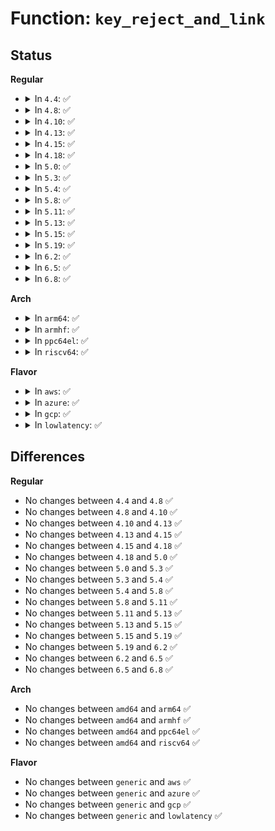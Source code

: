 # Function: <code>key_reject_and_link</code>

## Status
<b>Regular</b>
<ul>
<li>
<details>
<summary>In <code>4.4</code>: ✅</summary>

```c
int key_reject_and_link(struct key *key, unsigned int timeout, unsigned int error, struct key *keyring, struct key *authkey);
```

**Collision:** Unique Global

**Inline:** No

**Transformation:** False

**Instances:**

```
In security/keys/key.c (ffffffff8132f7c0)
Location: security/keys/key.c:532
Inline: False
Direct callers:
  - security/keys/keyctl.c:keyctl_reject_key
  - security/keys/request_key.c:complete_request_key
  - security/keys/request_key.c:request_key_and_link
```
**Symbols:**

```
ffffffff8132f7c0-ffffffff8132f997: key_reject_and_link (STB_GLOBAL)
```
</details>
</li>
<li>
<details>
<summary>In <code>4.8</code>: ✅</summary>

```c
int key_reject_and_link(struct key *key, unsigned int timeout, unsigned int error, struct key *keyring, struct key *authkey);
```

**Collision:** Unique Global

**Inline:** No

**Transformation:** False

**Instances:**

```
In security/keys/key.c (ffffffff813644e0)
Location: security/keys/key.c:547
Inline: False
Direct callers:
  - security/keys/keyctl.c:keyctl_reject_key
  - security/keys/request_key.c:request_key_and_link
  - security/keys/request_key.c:complete_request_key
```
**Symbols:**

```
ffffffff813644e0-ffffffff813646ed: key_reject_and_link (STB_GLOBAL)
```
</details>
</li>
<li>
<details>
<summary>In <code>4.10</code>: ✅</summary>

```c
int key_reject_and_link(struct key *key, unsigned int timeout, unsigned int error, struct key *keyring, struct key *authkey);
```

**Collision:** Unique Global

**Inline:** No

**Transformation:** False

**Instances:**

```
In security/keys/key.c (ffffffff8137ad00)
Location: security/keys/key.c:547
Inline: False
Direct callers:
  - security/keys/keyctl.c:keyctl_reject_key
  - security/keys/request_key.c:request_key_and_link
  - security/keys/request_key.c:complete_request_key
```
**Symbols:**

```
ffffffff8137ad00-ffffffff8137af0d: key_reject_and_link (STB_GLOBAL)
```
</details>
</li>
<li>
<details>
<summary>In <code>4.13</code>: ✅</summary>

```c
int key_reject_and_link(struct key *key, unsigned int timeout, unsigned int error, struct key *keyring, struct key *authkey);
```

**Collision:** Unique Global

**Inline:** No

**Transformation:** False

**Instances:**

```
In security/keys/key.c (ffffffff8138e910)
Location: security/keys/key.c:552
Inline: False
Direct callers:
  - security/keys/keyctl.c:keyctl_reject_key
  - security/keys/request_key.c:request_key_and_link
  - security/keys/request_key.c:complete_request_key
```
**Symbols:**

```
ffffffff8138e910-ffffffff8138eae9: key_reject_and_link (STB_GLOBAL)
```
</details>
</li>
<li>
<details>
<summary>In <code>4.15</code>: ✅</summary>

```c
int key_reject_and_link(struct key *key, unsigned int timeout, unsigned int error, struct key *keyring, struct key *authkey);
```

**Collision:** Unique Global

**Inline:** No

**Transformation:** False

**Instances:**

```
In security/keys/key.c (ffffffff813b3dd0)
Location: security/keys/key.c:566
Inline: False
Direct callers:
  - security/keys/keyctl.c:keyctl_reject_key
  - security/keys/request_key.c:request_key_and_link
  - security/keys/request_key.c:complete_request_key
```
**Symbols:**

```
ffffffff813b3dd0-ffffffff813b3f9c: key_reject_and_link (STB_GLOBAL)
```
</details>
</li>
<li>
<details>
<summary>In <code>4.18</code>: ✅</summary>

```c
int key_reject_and_link(struct key *key, unsigned int timeout, unsigned int error, struct key *keyring, struct key *authkey);
```

**Collision:** Unique Global

**Inline:** No

**Transformation:** False

**Instances:**

```
In security/keys/key.c (ffffffff813e44a0)
Location: security/keys/key.c:566
Inline: False
Direct callers:
  - security/keys/keyctl.c:keyctl_reject_key
  - security/keys/request_key.c:request_key_and_link
  - security/keys/request_key.c:complete_request_key
```
**Symbols:**

```
ffffffff813e44a0-ffffffff813e466b: key_reject_and_link (STB_GLOBAL)
```
</details>
</li>
<li>
<details>
<summary>In <code>5.0</code>: ✅</summary>

```c
int key_reject_and_link(struct key *key, unsigned int timeout, unsigned int error, struct key *keyring, struct key *authkey);
```

**Collision:** Unique Global

**Inline:** No

**Transformation:** False

**Instances:**

```
In security/keys/key.c (ffffffff813fec90)
Location: security/keys/key.c:567
Inline: False
Direct callers:
  - security/keys/keyctl.c:keyctl_reject_key
  - security/keys/request_key.c:request_key_and_link
  - security/keys/request_key.c:complete_request_key
```
**Symbols:**

```
ffffffff813fec90-ffffffff813fee5b: key_reject_and_link (STB_GLOBAL)
```
</details>
</li>
<li>
<details>
<summary>In <code>5.3</code>: ✅</summary>

```c
int key_reject_and_link(struct key *key, unsigned int timeout, unsigned int error, struct key *keyring, struct key *authkey);
```

**Collision:** Unique Global

**Inline:** No

**Transformation:** False

**Instances:**

```
In security/keys/key.c (ffffffff8142b600)
Location: security/keys/key.c:569
Inline: False
Direct callers:
  - security/keys/keyctl.c:keyctl_reject_key
  - security/keys/request_key.c:construct_key_and_link
  - security/keys/request_key.c:complete_request_key
```
**Symbols:**

```
ffffffff8142b600-ffffffff8142b848: key_reject_and_link (STB_GLOBAL)
```
</details>
</li>
<li>
<details>
<summary>In <code>5.4</code>: ✅</summary>

```c
int key_reject_and_link(struct key *key, unsigned int timeout, unsigned int error, struct key *keyring, struct key *authkey);
```

**Collision:** Unique Global

**Inline:** No

**Transformation:** False

**Instances:**

```
In security/keys/key.c (ffffffff81445350)
Location: security/keys/key.c:569
Inline: False
Direct callers:
  - security/keys/keyctl.c:keyctl_reject_key
  - security/keys/request_key.c:construct_key_and_link
  - security/keys/request_key.c:complete_request_key
```
**Symbols:**

```
ffffffff81445350-ffffffff81445598: key_reject_and_link (STB_GLOBAL)
```
</details>
</li>
<li>
<details>
<summary>In <code>5.8</code>: ✅</summary>

```c
int key_reject_and_link(struct key *key, unsigned int timeout, unsigned int error, struct key *keyring, struct key *authkey);
```

**Collision:** Unique Global

**Inline:** No

**Transformation:** False

**Instances:**

```
In security/keys/key.c (ffffffff81496480)
Location: security/keys/key.c:571
Inline: False
Direct callers:
  - security/keys/keyctl.c:keyctl_reject_key
  - security/keys/request_key.c:construct_key_and_link
  - security/keys/request_key.c:call_sbin_request_key
```
**Symbols:**

```
ffffffff81496480-ffffffff81496709: key_reject_and_link (STB_GLOBAL)
```
</details>
</li>
<li>
<details>
<summary>In <code>5.11</code>: ✅</summary>

```c
int key_reject_and_link(struct key *key, unsigned int timeout, unsigned int error, struct key *keyring, struct key *authkey);
```

**Collision:** Unique Global

**Inline:** No

**Transformation:** False

**Instances:**

```
In security/keys/key.c (ffffffff814b3f00)
Location: security/keys/key.c:574
Inline: False
Direct callers:
  - security/keys/keyctl.c:keyctl_reject_key
  - security/keys/request_key.c:construct_key_and_link
  - security/keys/request_key.c:call_sbin_request_key
```
**Symbols:**

```
ffffffff814b3f00-ffffffff814b417a: key_reject_and_link (STB_GLOBAL)
```
</details>
</li>
<li>
<details>
<summary>In <code>5.13</code>: ✅</summary>

```c
int key_reject_and_link(struct key *key, unsigned int timeout, unsigned int error, struct key *keyring, struct key *authkey);
```

**Collision:** Unique Global

**Inline:** No

**Transformation:** False

**Instances:**

```
In security/keys/key.c (ffffffff814b9d30)
Location: security/keys/key.c:574
Inline: False
Direct callers:
  - security/keys/keyctl.c:keyctl_reject_key
  - security/keys/request_key.c:construct_key_and_link
  - security/keys/request_key.c:call_sbin_request_key
```
**Symbols:**

```
ffffffff814b9d30-ffffffff814b9fa7: key_reject_and_link (STB_GLOBAL)
```
</details>
</li>
<li>
<details>
<summary>In <code>5.15</code>: ✅</summary>

```c
int key_reject_and_link(struct key *key, unsigned int timeout, unsigned int error, struct key *keyring, struct key *authkey);
```

**Collision:** Unique Global

**Inline:** No

**Transformation:** False

**Instances:**

```
In security/keys/key.c (ffffffff81512560)
Location: security/keys/key.c:574
Inline: False
Direct callers:
  - security/keys/keyctl.c:keyctl_reject_key
  - security/keys/request_key.c:request_key_and_link
  - security/keys/request_key.c:call_sbin_request_key
```
**Symbols:**

```
ffffffff81512560-ffffffff815127d7: key_reject_and_link (STB_GLOBAL)
```
</details>
</li>
<li>
<details>
<summary>In <code>5.19</code>: ✅</summary>

```c
int key_reject_and_link(struct key *key, unsigned int timeout, unsigned int error, struct key *keyring, struct key *authkey);
```

**Collision:** Unique Global

**Inline:** No

**Transformation:** False

**Instances:**

```
In security/keys/key.c (ffffffff815a4a00)
Location: security/keys/key.c:574
Inline: False
Direct callers:
  - security/keys/keyctl.c:keyctl_reject_key
  - security/keys/request_key.c:request_key_and_link
  - security/keys/request_key.c:call_sbin_request_key
```
**Symbols:**

```
ffffffff815a4a00-ffffffff815a4cc6: key_reject_and_link (STB_GLOBAL)
```
</details>
</li>
<li>
<details>
<summary>In <code>6.2</code>: ✅</summary>

```c
int key_reject_and_link(struct key *key, unsigned int timeout, unsigned int error, struct key *keyring, struct key *authkey);
```

**Collision:** Unique Global

**Inline:** No

**Transformation:** False

**Instances:**

```
In security/keys/key.c (ffffffff8164e9b0)
Location: security/keys/key.c:574
Inline: False
Direct callers:
  - security/keys/keyctl.c:keyctl_reject_key
  - security/keys/request_key.c:construct_key_and_link
  - security/keys/request_key.c:call_sbin_request_key
```
**Symbols:**

```
ffffffff8164e9b0-ffffffff8164ec76: key_reject_and_link (STB_GLOBAL)
```
</details>
</li>
<li>
<details>
<summary>In <code>6.5</code>: ✅</summary>

```c
int key_reject_and_link(struct key *key, unsigned int timeout, unsigned int error, struct key *keyring, struct key *authkey);
```

**Collision:** Unique Global

**Inline:** No

**Transformation:** False

**Instances:**

```
In security/keys/key.c (ffffffff81687210)
Location: security/keys/key.c:574
Inline: False
Direct callers:
  - security/keys/keyctl.c:keyctl_reject_key
  - security/keys/request_key.c:construct_key_and_link
  - security/keys/request_key.c:call_sbin_request_key
```
**Symbols:**

```
ffffffff81687210-ffffffff816874d6: key_reject_and_link (STB_GLOBAL)
```
</details>
</li>
<li>
<details>
<summary>In <code>6.8</code>: ✅</summary>

```c
int key_reject_and_link(struct key *key, unsigned int timeout, unsigned int error, struct key *keyring, struct key *authkey);
```

**Collision:** Unique Global

**Inline:** No

**Transformation:** False

**Instances:**

```
In security/keys/key.c (ffffffff816c3700)
Location: security/keys/key.c:572
Inline: False
Direct callers:
  - security/keys/keyctl.c:keyctl_reject_key
  - security/keys/request_key.c:construct_key_and_link
  - security/keys/request_key.c:call_sbin_request_key
```
**Symbols:**

```
ffffffff816c3700-ffffffff816c39b9: key_reject_and_link (STB_GLOBAL)
```
</details>
</li>
</ul>
<b>Arch</b>
<ul>
<li>
<details>
<summary>In <code>arm64</code>: ✅</summary>

```c
int key_reject_and_link(struct key *key, unsigned int timeout, unsigned int error, struct key *keyring, struct key *authkey);
```

**Collision:** Unique Global

**Inline:** No

**Transformation:** False

**Instances:**

```
In security/keys/key.c (ffff80001052e4d8)
Location: security/keys/key.c:569
Inline: False
Direct callers:
  - security/keys/keyctl.c:keyctl_reject_key
  - security/keys/request_key.c:construct_key_and_link
  - security/keys/request_key.c:complete_request_key
```
**Symbols:**

```
ffff80001052e4d8-ffff80001052e734: key_reject_and_link (STB_GLOBAL)
```
</details>
</li>
<li>
<details>
<summary>In <code>armhf</code>: ✅</summary>

```c
int key_reject_and_link(struct key *key, unsigned int timeout, unsigned int error, struct key *keyring, struct key *authkey);
```

**Collision:** Unique Global

**Inline:** No

**Transformation:** False

**Instances:**

```
In security/keys/key.c (c06e6970)
Location: security/keys/key.c:569
Inline: False
Direct callers:
  - security/keys/keyctl.c:keyctl_reject_key
  - security/keys/request_key.c:construct_key_and_link
  - security/keys/request_key.c:complete_request_key
```
**Symbols:**

```
c06e6970-c06e6bcc: key_reject_and_link (STB_GLOBAL)
```
</details>
</li>
<li>
<details>
<summary>In <code>ppc64el</code>: ✅</summary>

```c
int key_reject_and_link(struct key *key, unsigned int timeout, unsigned int error, struct key *keyring, struct key *authkey);
```

**Collision:** Unique Global

**Inline:** No

**Transformation:** False

**Instances:**

```
In security/keys/key.c (c00000000067aab0)
Location: security/keys/key.c:569
Inline: False
Direct callers:
  - security/keys/keyctl.c:keyctl_reject_key
  - security/keys/request_key.c:construct_key_and_link
  - security/keys/request_key.c:complete_request_key
```
**Symbols:**

```
c00000000067aab0-c00000000067ae24: key_reject_and_link (STB_GLOBAL)
```
</details>
</li>
<li>
<details>
<summary>In <code>riscv64</code>: ✅</summary>

```c
int key_reject_and_link(struct key *key, unsigned int timeout, unsigned int error, struct key *keyring, struct key *authkey);
```

**Collision:** Unique Global

**Inline:** No

**Transformation:** False

**Instances:**

```
In security/keys/key.c (ffffffe00038fc48)
Location: security/keys/key.c:569
Inline: False
Direct callers:
  - security/keys/keyctl.c:keyctl_reject_key
  - security/keys/request_key.c:construct_key_and_link
  - security/keys/request_key.c:complete_request_key
```
**Symbols:**

```
ffffffe00038fc48-ffffffe00038fe5c: key_reject_and_link (STB_GLOBAL)
```
</details>
</li>
</ul>
<b>Flavor</b>
<ul>
<li>
<details>
<summary>In <code>aws</code>: ✅</summary>

```c
int key_reject_and_link(struct key *key, unsigned int timeout, unsigned int error, struct key *keyring, struct key *authkey);
```

**Collision:** Unique Global

**Inline:** No

**Transformation:** False

**Instances:**

```
In security/keys/key.c (ffffffff8143d930)
Location: security/keys/key.c:569
Inline: False
Direct callers:
  - security/keys/keyctl.c:keyctl_reject_key
  - security/keys/request_key.c:construct_key_and_link
  - security/keys/request_key.c:complete_request_key
```
**Symbols:**

```
ffffffff8143d930-ffffffff8143db78: key_reject_and_link (STB_GLOBAL)
```
</details>
</li>
<li>
<details>
<summary>In <code>azure</code>: ✅</summary>

```c
int key_reject_and_link(struct key *key, unsigned int timeout, unsigned int error, struct key *keyring, struct key *authkey);
```

**Collision:** Unique Global

**Inline:** No

**Transformation:** False

**Instances:**

```
In security/keys/key.c (ffffffff8142e3a0)
Location: security/keys/key.c:569
Inline: False
Direct callers:
  - security/keys/keyctl.c:keyctl_reject_key
  - security/keys/request_key.c:construct_key_and_link
  - security/keys/request_key.c:complete_request_key
```
**Symbols:**

```
ffffffff8142e3a0-ffffffff8142e5e8: key_reject_and_link (STB_GLOBAL)
```
</details>
</li>
<li>
<details>
<summary>In <code>gcp</code>: ✅</summary>

```c
int key_reject_and_link(struct key *key, unsigned int timeout, unsigned int error, struct key *keyring, struct key *authkey);
```

**Collision:** Unique Global

**Inline:** No

**Transformation:** False

**Instances:**

```
In security/keys/key.c (ffffffff81439ad0)
Location: security/keys/key.c:569
Inline: False
Direct callers:
  - security/keys/keyctl.c:keyctl_reject_key
  - security/keys/request_key.c:construct_key_and_link
  - security/keys/request_key.c:complete_request_key
```
**Symbols:**

```
ffffffff81439ad0-ffffffff81439d18: key_reject_and_link (STB_GLOBAL)
```
</details>
</li>
<li>
<details>
<summary>In <code>lowlatency</code>: ✅</summary>

```c
int key_reject_and_link(struct key *key, unsigned int timeout, unsigned int error, struct key *keyring, struct key *authkey);
```

**Collision:** Unique Global

**Inline:** No

**Transformation:** False

**Instances:**

```
In security/keys/key.c (ffffffff81450d40)
Location: security/keys/key.c:569
Inline: False
Direct callers:
  - security/keys/keyctl.c:keyctl_reject_key
  - security/keys/request_key.c:construct_key_and_link
  - security/keys/request_key.c:complete_request_key
```
**Symbols:**

```
ffffffff81450d40-ffffffff81450f88: key_reject_and_link (STB_GLOBAL)
```
</details>
</li>
</ul>

## Differences
<b>Regular</b>
<ul>
<li>
No changes between <code>4.4</code> and <code>4.8</code> ✅
</li>
<li>
No changes between <code>4.8</code> and <code>4.10</code> ✅
</li>
<li>
No changes between <code>4.10</code> and <code>4.13</code> ✅
</li>
<li>
No changes between <code>4.13</code> and <code>4.15</code> ✅
</li>
<li>
No changes between <code>4.15</code> and <code>4.18</code> ✅
</li>
<li>
No changes between <code>4.18</code> and <code>5.0</code> ✅
</li>
<li>
No changes between <code>5.0</code> and <code>5.3</code> ✅
</li>
<li>
No changes between <code>5.3</code> and <code>5.4</code> ✅
</li>
<li>
No changes between <code>5.4</code> and <code>5.8</code> ✅
</li>
<li>
No changes between <code>5.8</code> and <code>5.11</code> ✅
</li>
<li>
No changes between <code>5.11</code> and <code>5.13</code> ✅
</li>
<li>
No changes between <code>5.13</code> and <code>5.15</code> ✅
</li>
<li>
No changes between <code>5.15</code> and <code>5.19</code> ✅
</li>
<li>
No changes between <code>5.19</code> and <code>6.2</code> ✅
</li>
<li>
No changes between <code>6.2</code> and <code>6.5</code> ✅
</li>
<li>
No changes between <code>6.5</code> and <code>6.8</code> ✅
</li>
</ul>
<b>Arch</b>
<ul>
<li>
No changes between <code>amd64</code> and <code>arm64</code> ✅
</li>
<li>
No changes between <code>amd64</code> and <code>armhf</code> ✅
</li>
<li>
No changes between <code>amd64</code> and <code>ppc64el</code> ✅
</li>
<li>
No changes between <code>amd64</code> and <code>riscv64</code> ✅
</li>
</ul>
<b>Flavor</b>
<ul>
<li>
No changes between <code>generic</code> and <code>aws</code> ✅
</li>
<li>
No changes between <code>generic</code> and <code>azure</code> ✅
</li>
<li>
No changes between <code>generic</code> and <code>gcp</code> ✅
</li>
<li>
No changes between <code>generic</code> and <code>lowlatency</code> ✅
</li>
</ul>
